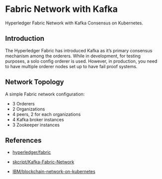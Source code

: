 # Fabric Network with Kafka

Hyperledger Fabric Network with Kafka Consensus on Kubernetes.

## Introduction

The Hyperledger Fabric has introduced Kafka as it’s primary consensus mechanism among the orderers. While in development, for testing purposes, a solo config orderer is used. However, in production, you need to have multiple orderer nodes set up to have fail proof systems.

## Network Topology

A simple Fabric network configuration:

- 3 Orderers
- 2 Organizations
- 4 peers, 2 for each organizations
- 4 Kafka broker instances
- 3 Zookeeper instances


## References

- [hyperledger/fabric](https://github.com/hyperledger/fabric/tree/release-1.2/examples/e2e_cli)

- [skcript/Kafka-Fabric-Network](https://github.com/skcript/Kafka-Fabric-Network/edit/master/README.md)

- [IBM/blockchain-network-on-kubernetes](https://github.com/IBM/blockchain-network-on-kubernetes/tree/master/images)
